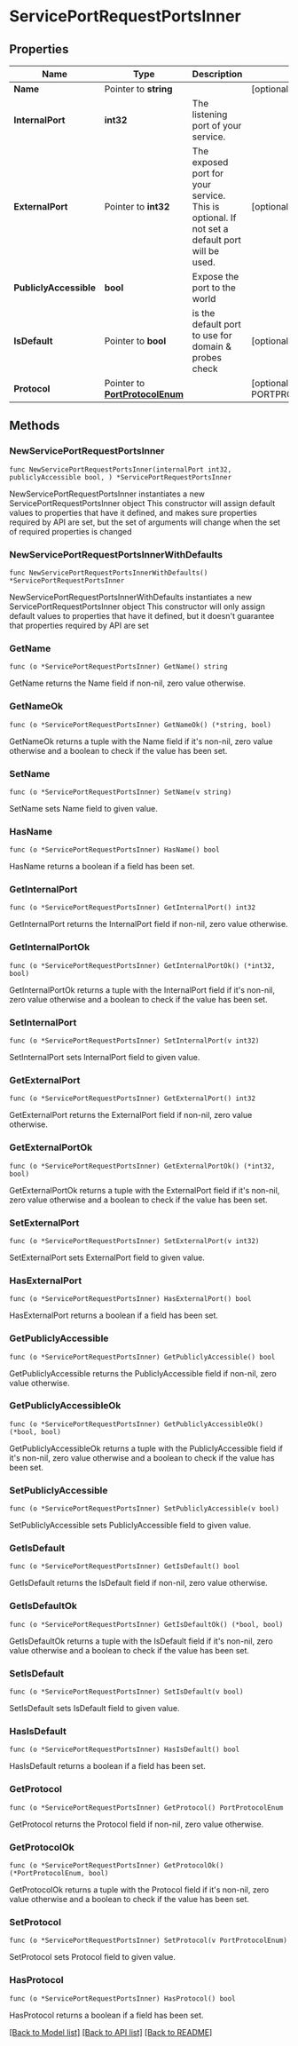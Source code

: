 # ServicePortRequestPortsInner

## Properties

Name | Type | Description | Notes
------------ | ------------- | ------------- | -------------
**Name** | Pointer to **string** |  | [optional] 
**InternalPort** | **int32** | The listening port of your service. | 
**ExternalPort** | Pointer to **int32** | The exposed port for your service. This is optional. If not set a default port will be used. | [optional] 
**PubliclyAccessible** | **bool** | Expose the port to the world | 
**IsDefault** | Pointer to **bool** | is the default port to use for domain &amp; probes check | [optional] 
**Protocol** | Pointer to [**PortProtocolEnum**](PortProtocolEnum.md) |  | [optional] [default to PORTPROTOCOLENUM_HTTP]

## Methods

### NewServicePortRequestPortsInner

`func NewServicePortRequestPortsInner(internalPort int32, publiclyAccessible bool, ) *ServicePortRequestPortsInner`

NewServicePortRequestPortsInner instantiates a new ServicePortRequestPortsInner object
This constructor will assign default values to properties that have it defined,
and makes sure properties required by API are set, but the set of arguments
will change when the set of required properties is changed

### NewServicePortRequestPortsInnerWithDefaults

`func NewServicePortRequestPortsInnerWithDefaults() *ServicePortRequestPortsInner`

NewServicePortRequestPortsInnerWithDefaults instantiates a new ServicePortRequestPortsInner object
This constructor will only assign default values to properties that have it defined,
but it doesn't guarantee that properties required by API are set

### GetName

`func (o *ServicePortRequestPortsInner) GetName() string`

GetName returns the Name field if non-nil, zero value otherwise.

### GetNameOk

`func (o *ServicePortRequestPortsInner) GetNameOk() (*string, bool)`

GetNameOk returns a tuple with the Name field if it's non-nil, zero value otherwise
and a boolean to check if the value has been set.

### SetName

`func (o *ServicePortRequestPortsInner) SetName(v string)`

SetName sets Name field to given value.

### HasName

`func (o *ServicePortRequestPortsInner) HasName() bool`

HasName returns a boolean if a field has been set.

### GetInternalPort

`func (o *ServicePortRequestPortsInner) GetInternalPort() int32`

GetInternalPort returns the InternalPort field if non-nil, zero value otherwise.

### GetInternalPortOk

`func (o *ServicePortRequestPortsInner) GetInternalPortOk() (*int32, bool)`

GetInternalPortOk returns a tuple with the InternalPort field if it's non-nil, zero value otherwise
and a boolean to check if the value has been set.

### SetInternalPort

`func (o *ServicePortRequestPortsInner) SetInternalPort(v int32)`

SetInternalPort sets InternalPort field to given value.


### GetExternalPort

`func (o *ServicePortRequestPortsInner) GetExternalPort() int32`

GetExternalPort returns the ExternalPort field if non-nil, zero value otherwise.

### GetExternalPortOk

`func (o *ServicePortRequestPortsInner) GetExternalPortOk() (*int32, bool)`

GetExternalPortOk returns a tuple with the ExternalPort field if it's non-nil, zero value otherwise
and a boolean to check if the value has been set.

### SetExternalPort

`func (o *ServicePortRequestPortsInner) SetExternalPort(v int32)`

SetExternalPort sets ExternalPort field to given value.

### HasExternalPort

`func (o *ServicePortRequestPortsInner) HasExternalPort() bool`

HasExternalPort returns a boolean if a field has been set.

### GetPubliclyAccessible

`func (o *ServicePortRequestPortsInner) GetPubliclyAccessible() bool`

GetPubliclyAccessible returns the PubliclyAccessible field if non-nil, zero value otherwise.

### GetPubliclyAccessibleOk

`func (o *ServicePortRequestPortsInner) GetPubliclyAccessibleOk() (*bool, bool)`

GetPubliclyAccessibleOk returns a tuple with the PubliclyAccessible field if it's non-nil, zero value otherwise
and a boolean to check if the value has been set.

### SetPubliclyAccessible

`func (o *ServicePortRequestPortsInner) SetPubliclyAccessible(v bool)`

SetPubliclyAccessible sets PubliclyAccessible field to given value.


### GetIsDefault

`func (o *ServicePortRequestPortsInner) GetIsDefault() bool`

GetIsDefault returns the IsDefault field if non-nil, zero value otherwise.

### GetIsDefaultOk

`func (o *ServicePortRequestPortsInner) GetIsDefaultOk() (*bool, bool)`

GetIsDefaultOk returns a tuple with the IsDefault field if it's non-nil, zero value otherwise
and a boolean to check if the value has been set.

### SetIsDefault

`func (o *ServicePortRequestPortsInner) SetIsDefault(v bool)`

SetIsDefault sets IsDefault field to given value.

### HasIsDefault

`func (o *ServicePortRequestPortsInner) HasIsDefault() bool`

HasIsDefault returns a boolean if a field has been set.

### GetProtocol

`func (o *ServicePortRequestPortsInner) GetProtocol() PortProtocolEnum`

GetProtocol returns the Protocol field if non-nil, zero value otherwise.

### GetProtocolOk

`func (o *ServicePortRequestPortsInner) GetProtocolOk() (*PortProtocolEnum, bool)`

GetProtocolOk returns a tuple with the Protocol field if it's non-nil, zero value otherwise
and a boolean to check if the value has been set.

### SetProtocol

`func (o *ServicePortRequestPortsInner) SetProtocol(v PortProtocolEnum)`

SetProtocol sets Protocol field to given value.

### HasProtocol

`func (o *ServicePortRequestPortsInner) HasProtocol() bool`

HasProtocol returns a boolean if a field has been set.


[[Back to Model list]](../README.md#documentation-for-models) [[Back to API list]](../README.md#documentation-for-api-endpoints) [[Back to README]](../README.md)


